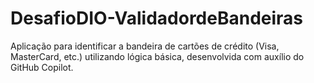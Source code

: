 # DesafioDIO-ValidadordeBandeiras
Aplicação para identificar a bandeira de cartões de crédito (Visa, MasterCard, etc.) utilizando lógica básica, desenvolvida com auxílio do GitHub Copilot.
